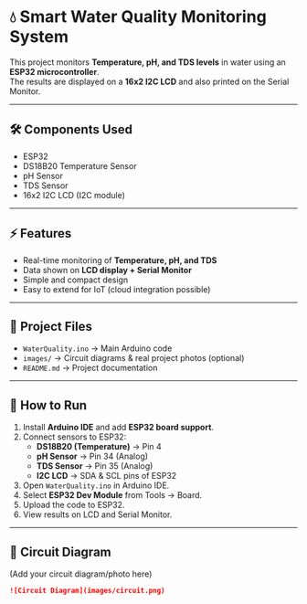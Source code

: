 # 💧 Smart Water Quality Monitoring System

This project monitors **Temperature, pH, and TDS levels** in water using an **ESP32 microcontroller**.  
The results are displayed on a **16x2 I2C LCD** and also printed on the Serial Monitor.  

---

## 🛠 Components Used
- ESP32
- DS18B20 Temperature Sensor
- pH Sensor
- TDS Sensor
- 16x2 I2C LCD (I2C module)

---

## ⚡ Features
- Real-time monitoring of **Temperature, pH, and TDS**  
- Data shown on **LCD display + Serial Monitor**  
- Simple and compact design  
- Easy to extend for IoT (cloud integration possible)  

---

## 📂 Project Files
- `WaterQuality.ino` → Main Arduino code  
- `images/` → Circuit diagrams & real project photos (optional)  
- `README.md` → Project documentation  

---

## 🚀 How to Run
1. Install **Arduino IDE** and add **ESP32 board support**.  
2. Connect sensors to ESP32:  
   - **DS18B20 (Temperature)** → Pin 4  
   - **pH Sensor** → Pin 34 (Analog)  
   - **TDS Sensor** → Pin 35 (Analog)  
   - **I2C LCD** → SDA & SCL pins of ESP32  
3. Open `WaterQuality.ino` in Arduino IDE.  
4. Select **ESP32 Dev Module** from Tools → Board.  
5. Upload the code to ESP32.  
6. View results on LCD and Serial Monitor.  

---

## 🔧 Circuit Diagram
(Add your circuit diagram/photo here)  
```markdown
![Circuit Diagram](images/circuit.png)